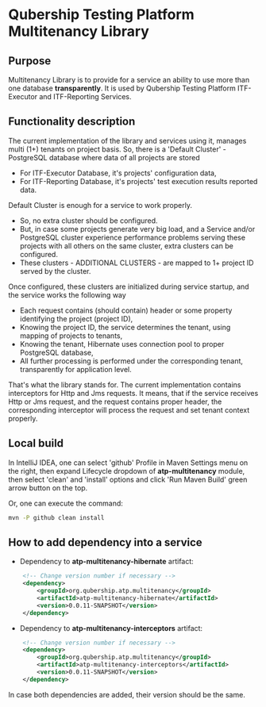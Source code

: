 # Qubership Testing Platform Multitenancy Library

## Purpose
Multitenancy Library is to provide for a service an ability to use more than one database **transparently**.
It is used by Qubership Testing Platform ITF-Executor and ITF-Reporting Services.

## Functionality description

The current implementation of the library and services using it, manages multi (1+) tenants on project basis.
So, there is a 'Default Cluster' - PostgreSQL database where data of all projects are stored
- For ITF-Executor Database, it's projects' configuration data,
- For ITF-Reporting Database, it's projects' test execution results reported data.

Default Cluster is enough for a service to work properly.
- So, no extra cluster should be configured.
- But, in case some projects generate very big load, and a Service and/or PostgreSQL cluster experience performance problems
serving these projects with all others on the same cluster, extra clusters can be configured.
- These clusters - ADDITIONAL CLUSTERS - are mapped to 1+ project ID served by the cluster.

Once configured, these clusters are initialized during service startup, and the service works the following way
- Each request contains (should contain) header or some property identifying the project (project ID),
- Knowing the project ID, the service determines the tenant, using mapping of projects to tenants,
- Knowing the tenant, Hibernate uses connection pool to proper PostgreSQL database,
- All further processing is performed under the corresponding tenant, transparently for application level.

That's what the library stands for.
The current implementation contains interceptors for Http and Jms requests.
It means, that if the service receives Http or Jms request, and the request contains proper header, the corresponding interceptor
will process the request and set tenant context properly.

## Local build

In IntelliJ IDEA, one can select 'github' Profile in Maven Settings menu on the right, then expand Lifecycle dropdown
of **atp-multitenancy** module, then select 'clean' and 'install' options and click 'Run Maven Build' green arrow button on the top.

Or, one can execute the command:
```bash
mvn -P github clean install
```

## How to add dependency into a service
- Dependency to **atp-multitenancy-hibernate** artifact:
```xml
    <!-- Change version number if necessary -->
    <dependency>
        <groupId>org.qubership.atp.multitenancy</groupId>
        <artifactId>atp-multitenancy-hibernate</artifactId>
        <version>0.0.11-SNAPSHOT</version>
    </dependency>
```

- Dependency to **atp-multitenancy-interceptors** artifact:
```xml
    <!-- Change version number if necessary -->
    <dependency>
        <groupId>org.qubership.atp.multitenancy</groupId>
        <artifactId>atp-multitenancy-interceptors</artifactId>
        <version>0.0.11-SNAPSHOT</version>
    </dependency>
```

In case both dependencies are added, their version should be the same.
